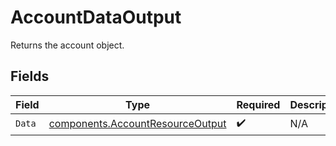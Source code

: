 # AccountDataOutput

Returns the account object.


## Fields

| Field                                                                                | Type                                                                                 | Required                                                                             | Description                                                                          |
| ------------------------------------------------------------------------------------ | ------------------------------------------------------------------------------------ | ------------------------------------------------------------------------------------ | ------------------------------------------------------------------------------------ |
| `Data`                                                                               | [components.AccountResourceOutput](../../models/components/accountresourceoutput.md) | :heavy_check_mark:                                                                   | N/A                                                                                  |